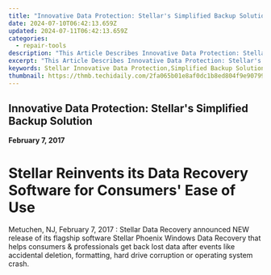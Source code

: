 ```yaml
---
title: "Innovative Data Protection: Stellar's Simplified Backup Solution"
date: 2024-07-10T06:42:13.659Z
updated: 2024-07-11T06:42:13.659Z
categories:
  - repair-tools
description: "This Article Describes Innovative Data Protection: Stellar's Simplified Backup Solution"
excerpt: "This Article Describes Innovative Data Protection: Stellar's Simplified Backup Solution"
keywords: Stellar Innovative Data Protection,Simplified Backup Solutions,Data Security Services,Backup Data Systems,Protect Your Information,Efficient Data Backup Techniques,Business Data Recovery Services
thumbnail: https://thmb.techidaily.com/2fa065b01e8af0dc1b8ed804f9e907992c266eafc79a7e5299f5ab35185928a4.jpg
---
```


## Innovative Data Protection: Stellar's Simplified Backup Solution

**February 7, 2017**

# **Stellar Reinvents its Data Recovery Software for Consumers' Ease of Use**

Metuchen, NJ, February 7, 2017 : Stellar Data Recovery announced NEW release of its flagship software Stellar Phoenix Windows Data Recovery that helps consumers & professionals get back lost data after events like accidental deletion, formatting, hard drive corruption or operating system crash.


<ins class="adsbygoogle"
     style="display:block"
     data-ad-format="autorelaxed"
     data-ad-client="ca-pub-7571918770474297"
     data-ad-slot="1223367746"></ins>



<ins class="adsbygoogle"
     style="display:block"
     data-ad-client="ca-pub-7571918770474297"
     data-ad-slot="8358498916"
     data-ad-format="auto"
     data-full-width-responsive="true"></ins>


